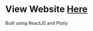 # View Website [Here](https://borisjancic.github.io/Sorting-Algorithms)

Built using ReactJS and Plotly

